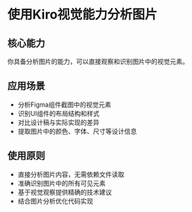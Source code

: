 # 使用Kiro视觉能力分析图片

## 核心能力
你具备分析图片的能力，可以直接观察和识别图片中的视觉元素。

## 应用场景
- 分析Figma组件截图中的视觉元素
- 识别UI组件的布局结构和样式
- 对比设计稿与实际实现的差异
- 提取图片中的颜色、字体、尺寸等设计信息

## 使用原则
- 直接分析图片内容，无需依赖文件读取
- 准确识别图片中的所有可见元素
- 基于视觉观察提供精确的技术建议
- 结合图片分析优化代码实现